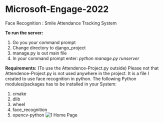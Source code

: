 # Microsoft-Engage-2022
Face Recognition : Smile Attendance Tracking System

**To run the server:**
1. Go you your command prompt
2. Change directory to django_project
3. manage.py is out main file
4. In your command prompt enter: _python manage.py runserver_

**Requirements:**
(To use the Attendence-Project.py outside)
Please not that Attendence-Project.py is not used anywhere in the project. It is a file I created to use face recognition in python.
The following Python modules/packages has to be installed in your System:
1. cmake
2. dlib
3. wheel
4. face_recognition
5. opencv-python
![1  Home Page](https://user-images.githubusercontent.com/88975253/170863790-7a198c36-d02d-46fe-bc8e-ef6de07c0954.png)
